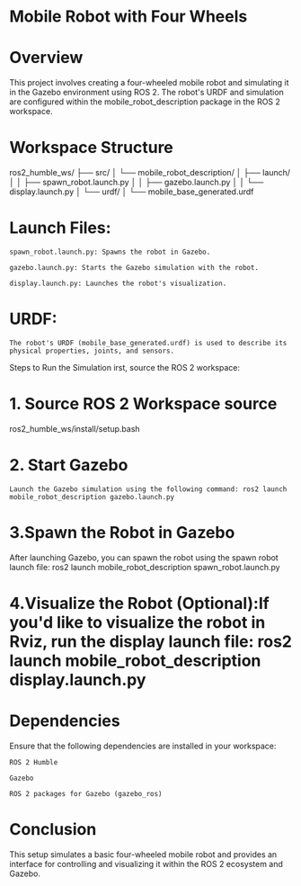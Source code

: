 # Mobile Robot with Four Wheels
# Overview

This project involves creating a four-wheeled mobile robot and simulating it in the Gazebo environment using ROS 2. The robot's URDF and simulation are configured within the mobile_robot_description package in the ROS 2 workspace.

# Workspace Structure
ros2_humble_ws/
├── src/
│   └── mobile_robot_description/
│       ├── launch/
│       │   ├── spawn_robot.launch.py
│       │   ├── gazebo.launch.py
│       │   └── display.launch.py
│       └── urdf/
│           └── mobile_base_generated.urdf

# Launch Files:

    spawn_robot.launch.py: Spawns the robot in Gazebo.

    gazebo.launch.py: Starts the Gazebo simulation with the robot.

    display.launch.py: Launches the robot's visualization.

# URDF:

    The robot's URDF (mobile_base_generated.urdf) is used to describe its physical properties, joints, and sensors.

Steps to Run the Simulation
irst, source the ROS 2 workspace:

  # 1.  Source ROS 2 Workspace source 
  ros2_humble_ws/install/setup.bash

  # 2. Start Gazebo
    Launch the Gazebo simulation using the following command: ros2 launch mobile_robot_description gazebo.launch.py

  # 3.Spawn the Robot in Gazebo
After launching Gazebo, you can spawn the robot using the spawn robot launch file: ros2 launch mobile_robot_description spawn_robot.launch.py

 # 4.Visualize the Robot (Optional):If you'd like to visualize the robot in Rviz, run the display launch file: ros2 launch mobile_robot_description display.launch.py

# Dependencies

Ensure that the following dependencies are installed in your workspace:

    ROS 2 Humble

    Gazebo

    ROS 2 packages for Gazebo (gazebo_ros)

# Conclusion

This setup simulates a basic four-wheeled mobile robot and provides an interface for controlling and visualizing it within the ROS 2 ecosystem and Gazebo.
